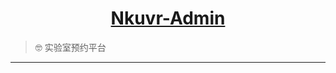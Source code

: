 <h1 align="center"><a href="https://github.com/weizujie/Nkuvr-Admin" target="_blank">Nkuvr-Admin</a></h1>

>:nerd_face: 实验室预约平台

------------------------------
